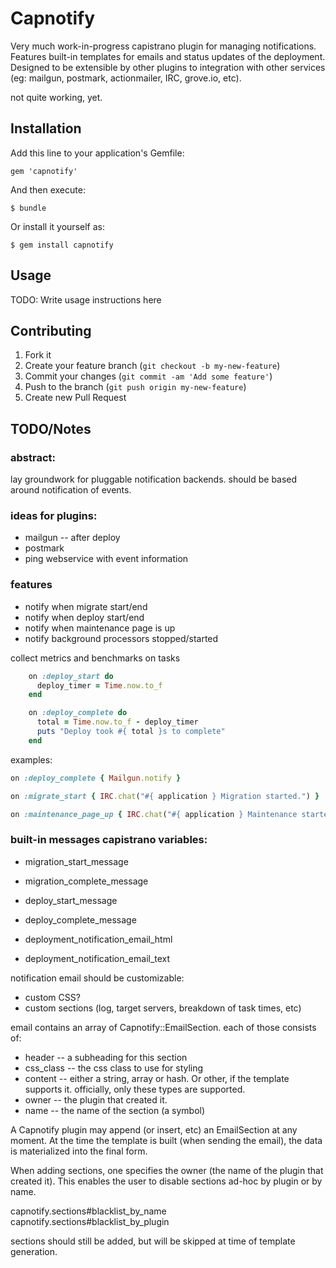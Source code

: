 # Capnotify

Very much work-in-progress capistrano plugin for managing notifications. Features built-in
templates for emails and status updates of the deployment. Designed to be extensible by other
plugins to integration with other services (eg: mailgun, postmark, actionmailer, IRC, grove.io,
etc).

not quite working, yet.

## Installation

Add this line to your application's Gemfile:

    gem 'capnotify'

And then execute:

    $ bundle

Or install it yourself as:

    $ gem install capnotify

## Usage

TODO: Write usage instructions here

## Contributing

1. Fork it
2. Create your feature branch (`git checkout -b my-new-feature`)
3. Commit your changes (`git commit -am 'Add some feature'`)
4. Push to the branch (`git push origin my-new-feature`)
5. Create new Pull Request

## TODO/Notes

### abstract:

lay groundwork for pluggable notification backends.
should be based around notification of events.

### ideas for plugins:

 * mailgun -- after deploy
 * postmark
 * ping webservice with event information

### features

 * notify when migrate start/end
 * notify when deploy start/end
 * notify when maintenance page is up
 * notify background processors stopped/started

collect metrics and benchmarks on tasks

```ruby
    on :deploy_start do
      deploy_timer = Time.now.to_f
    end

    on :deploy_complete do
      total = Time.now.to_f - deploy_timer
      puts "Deploy took #{ total }s to complete"
    end
```

examples:

```ruby
on :deploy_complete { Mailgun.notify }

on :migrate_start { IRC.chat("#{ application } Migration started.") }

on :maintenance_page_up { IRC.chat("#{ application } Maintenance started.") }
```

### built-in messages capistrano variables:

 * migration_start_message
 * migration_complete_message
 * deploy_start_message
 * deploy_complete_message

 * deployment_notification_email_html
 * deployment_notification_email_text

notification email should be customizable:

 * custom CSS?
 * custom sections (log, target servers, breakdown of task times, etc)

email contains an array of Capnotify::EmailSection. each of those consists of:

 * header -- a subheading for this section
 * css_class -- the css class to use for styling
 * content -- either a string, array or hash. Or other, if the template supports it. officially, only these types are supported.
 * owner -- the plugin that created it.
 * name -- the name of the section (a symbol)

A Capnotify plugin may append (or insert, etc) an EmailSection at any moment.
At the time the template is built (when sending the email), the data is materialized
into the final form.

When adding sections, one specifies the owner (the name of the plugin that created it).
This enables the user to disable sections ad-hoc by plugin or by name.

capnotify.sections#blacklist_by_name
capnotify.sections#blacklist_by_plugin

sections should still be added, but will be skipped at time of template generation.
